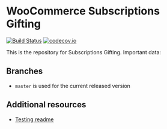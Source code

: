 # WooCommerce Subscriptions Gifting

[![Build Status](https://magnum.travis-ci.com/Prospress/woocommerce-subscriptions-gifting.svg?token=7qcKG8toQcpjnZpuJrFT&branch=master)](https://magnum.travis-ci.com/Prospress/woocommerce-subscriptions-gifting) [![codecov.io](http://codecov.io/github/Prospress/woocommerce-subscriptions-gifting/coverage.svg?token=SZMiHxYlfh&branch=master)](http://codecov.io/github/Prospress/woocommerce-subscriptions-gifting?branch=master)

This is the repository for Subscriptions Gifting. Important data:

## Branches

* `master` is used for the current released version

## Additional resources

* [Testing readme](tests/README.md)